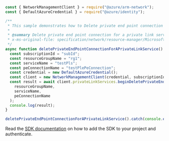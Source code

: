 ```javascript
const { NetworkManagementClient } = require("@azure/arm-network");
const { DefaultAzureCredential } = require("@azure/identity");

/**
 * This sample demonstrates how to Delete private end point connection for a private link service in a subscription.
 *
 * @summary Delete private end point connection for a private link service in a subscription.
 * x-ms-original-file: specification/network/resource-manager/Microsoft.Network/stable/2021-08-01/examples/PrivateLinkServiceDeletePrivateEndpointConnection.json
 */
async function deletePrivateEndPointConnectionForAPrivateLinkService() {
  const subscriptionId = "subId";
  const resourceGroupName = "rg1";
  const serviceName = "testPls";
  const peConnectionName = "testPlePeConnection";
  const credential = new DefaultAzureCredential();
  const client = new NetworkManagementClient(credential, subscriptionId);
  const result = await client.privateLinkServices.beginDeletePrivateEndpointConnectionAndWait(
    resourceGroupName,
    serviceName,
    peConnectionName
  );
  console.log(result);
}

deletePrivateEndPointConnectionForAPrivateLinkService().catch(console.error);
```

Read the [SDK documentation](https://github.com/Azure/azure-sdk-for-js/blob/%40azure%2Farm-network_28.0.0/sdk/network/arm-network/README.md) on how to add the SDK to your project and authenticate.
